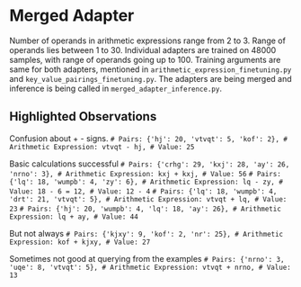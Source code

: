 # Merged Adapter 
Number of operands in arithmetic expressions range from 2 to 3. Range of operands lies between 1 to 30. Individual adapters are trained on 48000 samples, with range of operands going up to 100. Training arguments are same for both adapters, mentioned in `arithmetic_expression_finetuning.py` and `key_value_pairings_finetuning.py`. The adapters are being merged and inference is being called in `merged_adapter_inference.py`.

## Highlighted Observations
Confusion about + - signs.
`# Pairs: {'hj': 20, 'vtvqt': 5, 'kof': 2}, # Arithmetic Expression: vtvqt - hj, # Value: 25`

Basic calculations successful
`# Pairs: {'crhg': 29, 'kxj': 28, 'ay': 26, 'nrno': 3}, # Arithmetic Expression: kxj + kxj, # Value: 56`
`# Pairs: {'lq': 18, 'wumpb': 4, 'zy': 6}, # Arithmetic Expression: lq - zy, # Value: 18 - 6 = 12, # Value: 12 - 4`
`# Pairs: {'lq': 18, 'wumpb': 4, 'drt': 21, 'vtvqt': 5}, # Arithmetic Expression: vtvqt + lq, # Value: 23`
`# Pairs: {'hj': 20, 'wumpb': 4, 'lq': 18, 'ay': 26}, # Arithmetic Expression: lq + ay, # Value: 44`

But not always
`# Pairs: {'kjxy': 9, 'kof': 2, 'nr': 25}, # Arithmetic Expression: kof + kjxy, # Value: 27`

Sometimes not good at querying from the examples
`# Pairs: {'nrno': 3, 'uqe': 8, 'vtvqt': 5}, # Arithmetic Expression: vtvqt + nrno, # Value: 13`